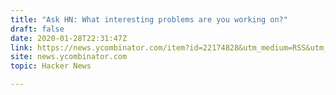 ```yaml
---
title: "Ask HN: What interesting problems are you working on?"
draft: false
date: 2020-01-28T22:31:47Z
link: https://news.ycombinator.com/item?id=22174828&utm_medium=RSS&utm_source=hune
site: news.ycombinator.com
topic: Hacker News  

---
```

